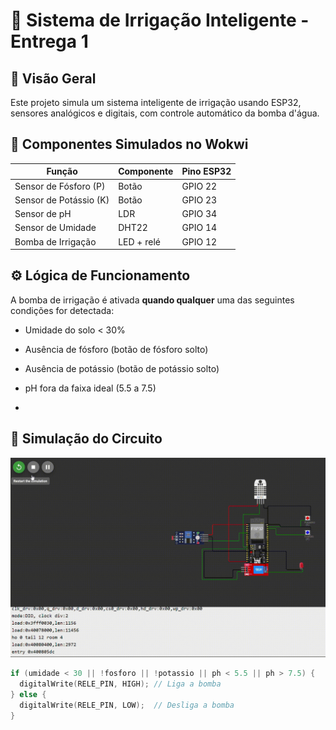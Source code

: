 # 🌱 Sistema de Irrigação Inteligente - Entrega 1

## 🔧 Visão Geral

Este projeto simula um sistema inteligente de irrigação usando ESP32, sensores analógicos e digitais, com controle automático da bomba d'água.

## 🧩 Componentes Simulados no Wokwi

| Função | Componente | Pino ESP32 |
|--------|------------|-------------|
| Sensor de Fósforo (P) | Botão       | GPIO 22 |
| Sensor de Potássio (K) | Botão       | GPIO 23 |
| Sensor de pH          | LDR | GPIO 34 |
| Sensor de Umidade     | DHT22       | GPIO 14 |
| Bomba de Irrigação    | LED + relé | GPIO 12 |

## ⚙️ Lógica de Funcionamento

A bomba de irrigação é ativada **quando qualquer** uma das seguintes condições for detectada:

- Umidade do solo < 30%
- Ausência de fósforo (botão de fósforo solto)
- Ausência de potássio (botão de potássio solto)
- pH fora da faixa ideal (5.5 a 7.5)

- 
## 🎥 Simulação do Circuito

![Simulação do sistema](./simulacao.gif)

```cpp
if (umidade < 30 || !fosforo || !potassio || ph < 5.5 || ph > 7.5) {
  digitalWrite(RELE_PIN, HIGH); // Liga a bomba
} else {
  digitalWrite(RELE_PIN, LOW);  // Desliga a bomba
}



